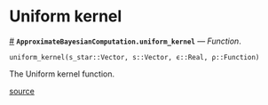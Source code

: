 
<a id='Uniform-kernel-1'></a>

# Uniform kernel

<a id='ApproximateBayesianComputation.uniform_kernel' href='#ApproximateBayesianComputation.uniform_kernel'>#</a>
**`ApproximateBayesianComputation.uniform_kernel`** &mdash; *Function*.



```
uniform_kernel(s_star::Vector, s::Vector, ϵ::Real, ρ::Function)
```

The Uniform kernel function.


<a target='_blank' href='https://github.com/SamuelWiqvist/ApproximateBayesianComputation.jl/blob/3dc50ffae08dd9cb9f8f7bc1fae4bdb44f3a61f1/src\kernels.jl#L1' class='documenter-source'>source</a><br>

